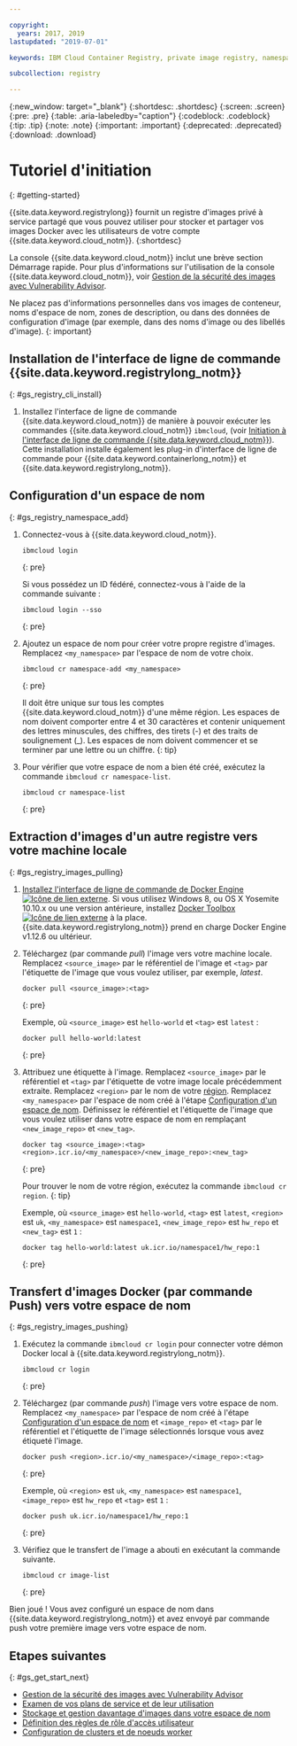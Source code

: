 ```yaml
---

copyright:
  years: 2017, 2019
lastupdated: "2019-07-01"

keywords: IBM Cloud Container Registry, private image registry, namespaces, image security, cli, namespaces, tutorial, Docker, images, registry

subcollection: registry

---
```


{:new_window: target="_blank"}
{:shortdesc: .shortdesc}
{:screen: .screen}
{:pre: .pre}
{:table: .aria-labeledby="caption"}
{:codeblock: .codeblock}
{:tip: .tip}
{:note: .note}
{:important: .important}
{:deprecated: .deprecated}
{:download: .download}

# Tutoriel d'initiation
{: #getting-started}

{{site.data.keyword.registrylong}} fournit un registre d'images privé à service partagé que vous pouvez utiliser pour stocker et partager vos images Docker avec les utilisateurs de votre compte {{site.data.keyword.cloud_notm}}.
{:shortdesc}

La console {{site.data.keyword.cloud_notm}} inclut une brève section Démarrage rapide. Pour plus d'informations sur l'utilisation de la console {{site.data.keyword.cloud_notm}}, voir [Gestion de la sécurité des images avec Vulnerability Advisor](/docs/services/va?topic=va-va_index).

Ne placez pas d'informations personnelles dans vos images de conteneur, noms d'espace de nom, zones de description, ou dans des données de configuration d'image (par exemple, dans des noms d'image ou des libellés d'image).
{: important}

## Installation de l'interface de ligne de commande {{site.data.keyword.registrylong_notm}}
{: #gs_registry_cli_install}

1. Installez l'interface de ligne de commande {{site.data.keyword.cloud_notm}} de manière à pouvoir exécuter les commandes {{site.data.keyword.cloud_notm}} `ibmcloud`, (voir [Initiation à l'interface de ligne de commande {{site.data.keyword.cloud_notm}}](/docs/cli?topic=cloud-cli-getting-started)). Cette installation installe également les plug-in d'interface de ligne de commande pour {{site.data.keyword.containerlong_notm}} et {{site.data.keyword.registrylong_notm}}.

## Configuration d'un espace de nom
{: #gs_registry_namespace_add}

1. Connectez-vous à {{site.data.keyword.cloud_notm}}.

   ```
   ibmcloud login
   ```
   {: pre}

   Si vous possédez un ID fédéré, connectez-vous à l'aide de la commande suivante :

   ```
   ibmcloud login --sso
   ```
   {: pre}

2. Ajoutez un espace de nom pour créer votre propre registre d'images. Remplacez `<my_namespace>` par l'espace de nom de votre choix.

   ```
   ibmcloud cr namespace-add <my_namespace>
   ```
   {: pre}

   Il doit être unique sur tous les comptes {{site.data.keyword.cloud_notm}} d'une même région. Les espaces de nom doivent comporter entre 4 et 30 caractères et contenir uniquement des lettres minuscules, des chiffres, des tirets (-) et des traits de soulignement (_). Les espaces de nom doivent commencer et se terminer par une lettre ou un chiffre.
   {: tip}

3. Pour vérifier que votre espace de nom a bien été créé, exécutez la commande `ibmcloud cr namespace-list`.

   ```
   ibmcloud cr namespace-list
   ```
   {: pre}

## Extraction d'images d'un autre registre vers votre machine locale
{: #gs_registry_images_pulling}

1. [Installez l'interface de ligne de commande de Docker Engine ![Icône de lien externe](../../icons/launch-glyph.svg "Icône de lien externe")](https://www.docker.com/products/container-runtime#/download). Si vous utilisez Windows 8, ou OS X Yosemite 10.10.x ou une version antérieure, installez [Docker Toolbox ![Icône de lien externe](../../icons/launch-glyph.svg "Icône de lien externe")](https://docs.docker.com/toolbox/) à la place. {{site.data.keyword.registrylong_notm}} prend en charge Docker Engine v1.12.6 ou ultérieur.

2. Téléchargez (par commande _pull_) l'image vers votre machine locale. Remplacez `<source_image>` par le référentiel de l'image et `<tag>` par l'étiquette de l'image que vous voulez utiliser, par exemple, _latest_.

   ```
   docker pull <source_image>:<tag>
   ```
   {: pre}

   Exemple, où `<source_image>` est `hello-world` et `<tag>` est `latest` :

   ```
   docker pull hello-world:latest
   ```
   {: pre}

3. Attribuez une étiquette à l'image. Remplacez `<source_image>` par le référentiel et `<tag>` par l'étiquette de votre image locale précédemment extraite. Remplacez `<region>` par le nom de votre [région](/docs/services/Registry?topic=registry-registry_overview#registry_regions). Remplacez `<my_namespace>` par l'espace de nom créé à l'étape [Configuration d'un espace de nom](#gs_registry_namespace_add). Définissez le référentiel et l'étiquette de l'image que vous voulez utiliser dans votre espace de nom en remplaçant `<new_image_repo>` et `<new_tag>`.

   ```
   docker tag <source_image>:<tag> <region>.icr.io/<my_namespace>/<new_image_repo>:<new_tag>
   ```
   {: pre}

   Pour trouver le nom de votre région, exécutez la commande `ibmcloud cr region`.
   {: tip}

   Exemple, où `<source_image>` est `hello-world`, `<tag>` est `latest`, `<region>` est `uk`, `<my_namespace>` est `namespace1`, `<new_image_repo>` est `hw_repo` et `<new_tag>` est `1` :

   ```
   docker tag hello-world:latest uk.icr.io/namespace1/hw_repo:1
   ```
   {: pre}

## Transfert d'images Docker (par commande Push) vers votre espace de nom
{: #gs_registry_images_pushing}

1. Exécutez la commande `ibmcloud cr login` pour connecter votre démon Docker local à {{site.data.keyword.registrylong_notm}}.

   ```
   ibmcloud cr login
   ```
   {: pre}

2. Téléchargez (par commande _push_) l'image vers votre espace de nom. Remplacez `<my_namespace>` par l'espace de nom créé à l'étape [Configuration d'un espace de nom](#gs_registry_namespace_add) et `<image_repo>` et `<tag>` par le référentiel et l'étiquette de l'image sélectionnés lorsque vous avez étiqueté l'image.

   ```
   docker push <region>.icr.io/<my_namespace>/<image_repo>:<tag>
   ```
   {: pre}
   
   Exemple, où `<region>` est `uk`, `<my_namespace>` est `namespace1`, `<image_repo>` est `hw_repo` et `<tag>` est `1` :

   ```
   docker push uk.icr.io/namespace1/hw_repo:1
   ```
   {: pre}

3. Vérifiez que le transfert de l'image a abouti en exécutant la commande suivante.

   ```
   ibmcloud cr image-list
   ```
   {: pre}

Bien joué ! Vous avez configuré un espace de nom dans
{{site.data.keyword.registrylong_notm}} et avez
envoyé par commande push votre première image vers votre espace de nom.

## Etapes suivantes
{: #gs_get_start_next}

- [Gestion de la sécurité des images avec Vulnerability Advisor](/docs/services/va?topic=va-va_index)
- [Examen de vos plans de service et de leur utilisation](/docs/services/Registry?topic=registry-registry_overview#registry_plans)
- [Stockage et gestion davantage d'images dans votre espace de nom](/docs/services/Registry?topic=registry-registry_images_)
- [Définition des règles de rôle d'accès utilisateur](/docs/services/Registry?topic=registry-user#user)
- [Configuration de clusters et de noeuds worker](/docs/containers?topic=containers-clusters#clusters)

